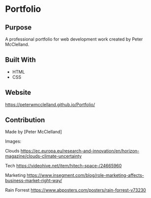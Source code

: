 # Portfolio

## Purpose
A professional portfolio for web development work created by Peter McClelland.

## Built With
* HTML
* CSS

## Website
https://peterwmcclelland.github.io/Portfolio/


## Contribution
Made by [Peter McClelland]

Images:

Clouds
https://ec.europa.eu/research-and-innovation/en/horizon-magazine/clouds-climate-uncertainty

Tech
https://videohive.net/item/hitech-space-/24665960

Marketing
https://www.insegment.com/blog/role-marketing-affects-business-market-right-way/

Rain Forrest
https://www.abposters.com/posters/rain-forrest-v73230